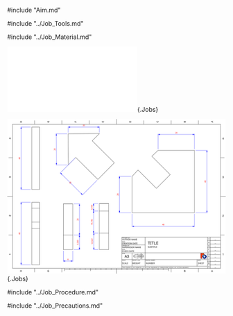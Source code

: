 #include "Aim.md"

#include "../Job_Tools.md"

#include "../Job_Material.md"

![](Common/WebGl/Ftj_3_3D.html "Arrow Fitting"){.Jobs}

![](Common/svg/Ftj_3_Dm.svg "Arrow Fitting"){.Jobs}

#include "../Job_Procedure.md"

#include "../Job_Precautions.md"

